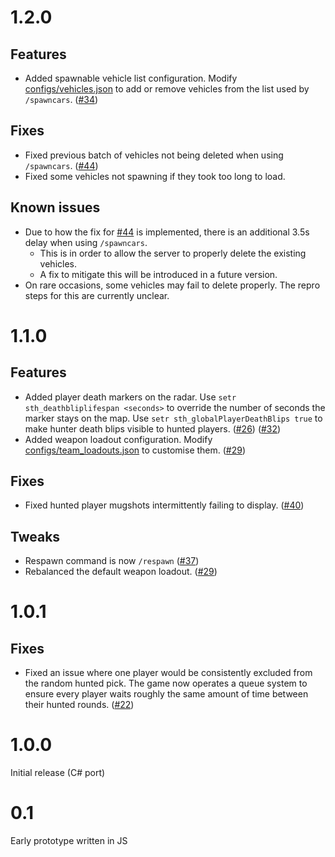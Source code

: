 # 1.2.0
## Features
- Added spawnable vehicle list configuration. Modify [configs/vehicles.json](https://github.com/tomezpl/sth-gamemode/blob/develop/configs/vehicles.json) to add or remove vehicles from the list used by `/spawncars`. ([#34](https://github.com/tomezpl/sth-gamemode/issues/34))

## Fixes
- Fixed previous batch of vehicles not being deleted when using `/spawncars`. ([#44](https://github.com/tomezpl/sth-gamemode/issues/44))
- Fixed some vehicles not spawning if they took too long to load.

## Known issues
- Due to how the fix for [#44](https://github.com/tomezpl/sth-gamemode/issues/44) is implemented, there is an additional 3.5s delay when using `/spawncars`.
  - This is in order to allow the server to properly delete the existing vehicles.
  - A fix to mitigate this will be introduced in a future version.
- On rare occasions, some vehicles may fail to delete properly. The repro steps for this are currently unclear.

# 1.1.0
## Features
- Added player death markers on the radar. Use `setr sth_deathbliplifespan <seconds>` to override the number of seconds the marker stays on the map. Use `setr sth_globalPlayerDeathBlips true` to make hunter death blips visible to hunted players. ([#26](https://github.com/tomezpl/sth-gamemode/issues/26))  ([#32](https://github.com/tomezpl/sth-gamemode/issues/32)) 
- Added weapon loadout configuration. Modify [configs/team_loadouts.json](https://github.com/tomezpl/sth-gamemode/blob/develop/configs/team_loadouts.json) to customise them. ([#29](https://github.com/tomezpl/sth-gamemode/issues/29))

## Fixes
- Fixed hunted player mugshots intermittently failing to display. ([#40](https://github.com/tomezpl/sth-gamemode/issues/40))

## Tweaks
- Respawn command is now `/respawn` ([#37](https://github.com/tomezpl/sth-gamemode/issues/37))
- Rebalanced the default weapon loadout. ([#29](https://github.com/tomezpl/sth-gamemode/issues/29))

# 1.0.1
## Fixes
- Fixed an issue where one player would be consistently excluded from the random hunted pick. The game now operates a queue system to ensure every player waits roughly the same amount of time between their hunted rounds. ([#22](https://github.com/tomezpl/sth-gamemode/issues/22))

# 1.0.0
Initial release (C# port)

# 0.1
Early prototype written in JS
